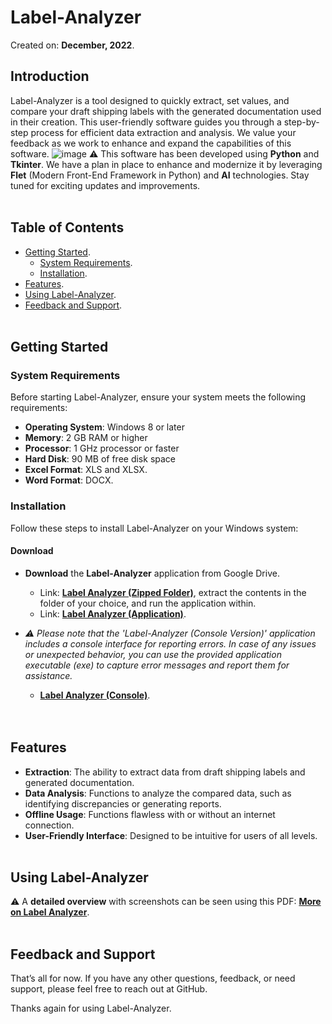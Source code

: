 # Label-Analyzer
Created on: **December, 2022**.
## Introduction
Label-Analyzer is a tool designed to quickly extract, set values, and compare your draft shipping labels with the generated documentation used in their creation. This user-friendly software guides you through a step-by-step process for efficient data extraction and analysis. We value your feedback as we work to enhance and expand the capabilities of this software.
![image](https://github.com/SelfTaught-HamzaCodes/Label-Analyzer/assets/123310424/53f46a19-4ffc-4a6c-a4e4-2fb5798687c5)
⚠ This software has been developed using **Python** and **Tkinter**. We have a plan in place to enhance and modernize it by leveraging **Flet** (Modern Front-End Framework in Python) and **AI** technologies. Stay tuned for exciting updates and improvements.
<br></br>
## Table of Contents
- [Getting Started](#getting-started).
  - [System Requirements](#system-requirements).
  - [Installation](#installation).
- [Features](#features).
- [Using Label-Analyzer](#using-label-analyzer).
- [Feedback and Support](#feedback-and-support).
<br></br>
## Getting Started

### System Requirements

Before starting Label-Analyzer, ensure your system meets the following requirements:

- **Operating System**: Windows 8 or later
- **Memory**: 2 GB RAM or higher
- **Processor**: 1 GHz processor or faster
- **Hard Disk**: 90 MB of free disk space
- **Excel Format**: XLS and XLSX.
- **Word Format**: DOCX.

### Installation

Follow these steps to install Label-Analyzer on your Windows system:

#### Download

- **Download** the **Label-Analyzer** application from Google Drive.
  - Link: [**Label Analyzer (Zipped Folder)**](https://drive.google.com/file/d/19PqfVujWU0S_SXBiJlaBwoB0q8Mwm6Rl/view?usp=sharing), extract the contents in the folder of your choice, and run the application within.
  - Link: [**Label Analyzer (Application)**](https://drive.google.com/file/d/1fCHRZW9zuiKF0rZ2FF0Sy3KN-2MQGrml/view?usp=sharing).

- *⚠ Please note that the 'Label-Analyzer (Console Version)' application includes a console interface for reporting errors. In case of any issues or unexpected behavior, you can use the provided application executable (exe) to capture error messages and report them for assistance.*
    - [**Label Analyzer (Console)**](https://drive.google.com/file/d/1Z2Aj36Hz3gH0CFaRxgNlXej2MSAJQHVL/view?usp=sharing).  
<br></br>
## Features

- **Extraction**: The ability to extract data from draft shipping labels and generated documentation.
- **Data Analysis**: Functions to analyze the compared data, such as identifying discrepancies or generating reports.
- **Offline Usage**: Functions flawless with or without an internet connection.
- **User-Friendly Interface**: Designed to be intuitive for users of all levels.
<br></br>
## Using Label-Analyzer
⚠ A **detailed overview** with screenshots can be seen using this PDF: [**More on Label Analyzer**](https://github.com/SelfTaught-HamzaCodes/Label-Analyzer/blob/main/More%20on%20Label%20Analyzer.pdf).
<br></br>
## Feedback and Support

That’s all for now. If you have any other questions, feedback, or need support, please feel free to reach out at GitHub.

Thanks again for using Label-Analyzer.
